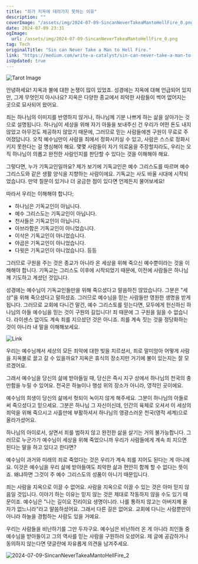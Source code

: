 ```yaml
---
title: "죄가 지옥에 데려가지 못하는 이유"
description: ""
coverImage: "/assets/img/2024-07-09-SincanNeverTakeaMantoHellFire_0.png"
date: 2024-07-09 23:31
ogImage: 
  url: /assets/img/2024-07-09-SincanNeverTakeaMantoHellFire_0.png
tag: Tech
originalTitle: "Sin can Never Take a Man to Hell Fire."
link: "https://medium.com/write-a-catalyst/sin-can-never-take-a-man-to-hell-fire-d3907c100ae7"
isUpdated: true
---
```






![Tarot Image](/assets/img/2024-07-09-SincanNeverTakeaMantoHellFire_0.png)

안녕하세요! 지옥과 불에 대한 논쟁이 많이 있었죠. 성경에는 지옥에 대해 언급되어 있지만, 그게 무엇인지 아시나요? 지옥은 다양한 종교에서 죄악한 사람들이 썩어 없어지는 곳으로 묘사되어 왔어요.

죄는 하나님의 이미지를 반영하지 않거나, 하나님께 기분 나쁘게 하는 삶을 살아가는 것으로 설명됩니다. 하나님이 세상을 위해 자기 아들을 보내주신 건 우리가 어떤 돈도 내지 않았고 아무것도 제공하지 않았기 때문에, 그러므로 믿는 사람들에겐 구원이 무료로 주어졌답니다. 오직 예수님만이 사람을 죄에서 정화시키실 수 있고, 사람은 스스로 정화시키지 못한다는 걸 명심해야 해요. 몇몇 사람들이 자기 의로움을 주장할지라도, 우리는 오직 하나님이 의롭고 완전한 사람인지를 판단할 수 있다는 것을 이해해야 해요.

그렇다면, 누가 기독교인일까요? 제가 보기에 기독교인은 예수 그리스도를 따르며 예수 그리스도와 같은 생활 양식을 지향하는 사람이에요. 기독교는 사도 바울 시대에 시작되었습니다. 만약 질문이 있거나 더 궁금한 점이 있다면 언제든지 물어보세요!

<div class="content-ad"></div>

따라서 우리는 이해해야 합니다;

- 하나님은 기독교인이 아닙니다.
- 예수 그리스도는 기독교인이 아닙니다.
- 천사들은 기독교인이 아닙니다.
- 아브라함은 기독교인이 아니었습니다.
- 이삭은 기독교인이 아니었습니다.
- 야곱은 기독교인이 아니었습니다.
- 다윗은 기독교인이 아니었습니다. 등등

그러므로 구원을 주는 것은 종교가 아니라 온 세상을 위해 죽으신 예수뿐이라는 것을 이해해야 합니다. 기독교는 그리스도 이후에 시작되었기 때문에, 이전에 사람들은 하나님께 기도하고 계셨던 것입니다.

성경에는 예수님이 기독교인들만을 위해 죽으셨다고 말씀하진 않았습니다. 그분은 "세상"을 위해 죽으셨다고 말하셨죠. 그러므로 예수님을 믿는 사람들만 영원한 생명을 받게 됩니다. 그러므로 교회에 다니건 말건, 예수 그리스토를 믿는다면, 모두에게 헌신하신 하나님의 아들 예수님을 믿는 것이 구원의 길입니다! 죄 때문에 그 구원을 잃을 수 없습니다. 라이센스 없이도 계속 죄를 지으셨던 것은 아니죠. 죄를 계속 짓는 것을 정당화하는 것이 아니라 내 말을 이해해보세요.

<div class="content-ad"></div>

![Link](/assets/img/2024-07-09-SincanNeverTakeaMantoHellFire_1.png)

우리는 예수님께서 세상의 모든 죄악에 대한 빚을 치르셨서, 죄로 말미암아 어떻게 사람을 지옥불로 끌고 갈 수 있을까요? 지옥은 휴식의 장소지만 거기에 불이 있는지는 잘 모르겠어요.

그래서 예수님을 당신의 삶에 받아들일 때, 당신은 즉시 지구 상에서 하나님의 천국의 충만함을 누릴 수 있어요. 천국은 하늘이나 행성 위의 장소가 아니라, 영적인 곳이에요.

예수님의 희생이 당신의 삶에서 헛되이 녹이지 않게 해주세요. 그분이 하나님의 아들로써 죽으셨다고 믿으세요. 그분은 하나님 그 자신이신데, 인간의 육체로 오셔서 이 세상의 죄악을 위해 죽으시고 사흘만에 부활하셔서 하나님의 영광스러운 천국(영적 세계)으로 올라가셨어요.

<div class="content-ad"></div>

하나님의 아이로서, 살면서 죄를 범하지 않고 완전한 삶을 살기는 거의 불가능합니다. 그러므로 누군가가 예수님이 세상을 위해 죽었으니까 우리가 사람들에게 계속 죄 지으면 된다는 말을 하고 있다고 한다면?

예수님이 과거와 미래의 죄로 죽었다는 것은 우리가 계속 죄를 지어도 된다는 게 아니에요. 이것은 예수님을 우리 삶에 받아들여도 죄악한 삶과 편안히 함께 할 수 없다는 뜻이죠. 왜냐하면 그것이 주 예수 그리스도의 성품이 아니기 때문입니다.

죄는 사람을 지옥으로 이끌 수 없어요. 사람을 지옥으로 이끌 수 있는 것은 아마 믿지 않음일 것입니다. 이야기 하는 이유는 믿지 않는 것은 제대로 작동하지 않을 수도 있기 때문이죠. 예수님은 "나는 길이요 진리이요 생명이니라. 나를 통하지 않고는 아버지께 올 자가 없느니라"라고 말씀하셨어요. 그래서 다른 길은 없어요. 교회에 다니는 사람뿐만이 아니라 하늘을 경험하는 사람도 있을 거예요.

우리는 사람들을 비난하기를 그만 두자구요. 예수님은 비난하러 온 게 아니라 죄인들 중 예수님을 받아들이고 그의 역사를 믿는 사람을 구원하러 오셨어요. 제 글에 공감하거나 동의하지 않는다면 댓글란에 자유롭게 의견을 남겨주세요.

<div class="content-ad"></div>

![2024-07-09-SincanNeverTakeaMantoHellFire_2](/assets/img/2024-07-09-SincanNeverTakeaMantoHellFire_2.png)